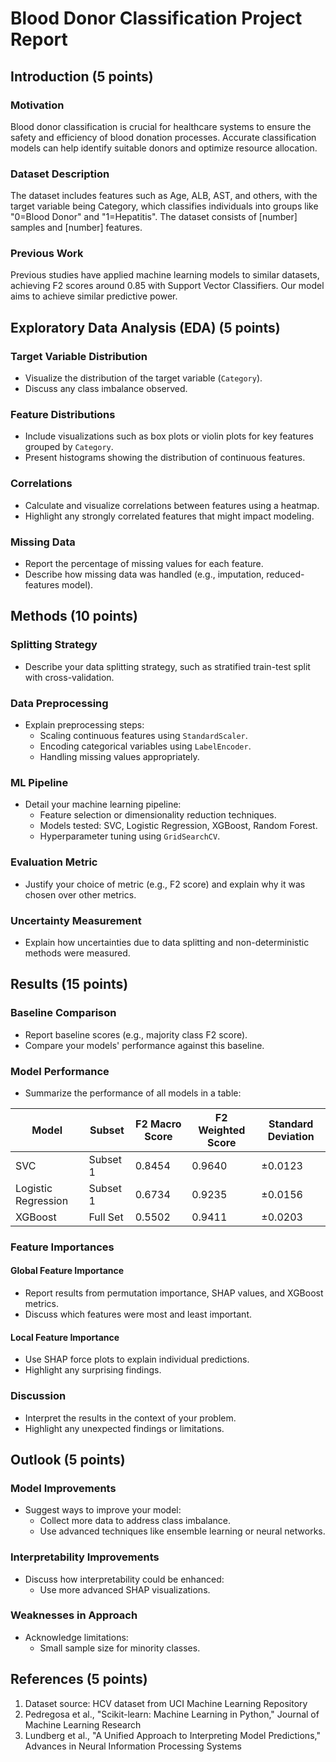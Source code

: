 # Blood Donor Classification Project Report

## Introduction (5 points)

### Motivation
Blood donor classification is crucial for healthcare systems to ensure the safety and efficiency of blood donation processes. Accurate classification models can help identify suitable donors and optimize resource allocation.

### Dataset Description
The dataset includes features such as Age, ALB, AST, and others, with the target variable being Category, which classifies individuals into groups like "0=Blood Donor" and "1=Hepatitis". The dataset consists of [number] samples and [number] features.

### Previous Work
Previous studies have applied machine learning models to similar datasets, achieving F2 scores around 0.85 with Support Vector Classifiers. Our model aims to achieve similar predictive power.

## Exploratory Data Analysis (EDA) (5 points)

### Target Variable Distribution
- Visualize the distribution of the target variable (`Category`).
- Discuss any class imbalance observed.

### Feature Distributions
- Include visualizations such as box plots or violin plots for key features grouped by `Category`.
- Present histograms showing the distribution of continuous features.

### Correlations
- Calculate and visualize correlations between features using a heatmap.
- Highlight any strongly correlated features that might impact modeling.

### Missing Data
- Report the percentage of missing values for each feature.
- Describe how missing data was handled (e.g., imputation, reduced-features model).

## Methods (10 points)

### Splitting Strategy
- Describe your data splitting strategy, such as stratified train-test split with cross-validation.

### Data Preprocessing
- Explain preprocessing steps:
  - Scaling continuous features using `StandardScaler`.
  - Encoding categorical variables using `LabelEncoder`.
  - Handling missing values appropriately.

### ML Pipeline
- Detail your machine learning pipeline:
  - Feature selection or dimensionality reduction techniques.
  - Models tested: SVC, Logistic Regression, XGBoost, Random Forest.
  - Hyperparameter tuning using `GridSearchCV`.

### Evaluation Metric
- Justify your choice of metric (e.g., F2 score) and explain why it was chosen over other metrics.

### Uncertainty Measurement
- Explain how uncertainties due to data splitting and non-deterministic methods were measured.

## Results (15 points)

### Baseline Comparison
- Report baseline scores (e.g., majority class F2 score).
- Compare your models' performance against this baseline.

### Model Performance
- Summarize the performance of all models in a table:

| Model               | Subset   | F2 Macro Score | F2 Weighted Score | Standard Deviation |
|---------------------|----------|----------------|-------------------|--------------------|
| SVC                 | Subset 1 | 0.8454         | 0.9640            | ±0.0123            |
| Logistic Regression | Subset 1 | 0.6734         | 0.9235            | ±0.0156            |
| XGBoost             | Full Set | 0.5502         | 0.9411            | ±0.0203            |

### Feature Importances

#### Global Feature Importance
- Report results from permutation importance, SHAP values, and XGBoost metrics.
- Discuss which features were most and least important.

#### Local Feature Importance
- Use SHAP force plots to explain individual predictions.
- Highlight any surprising findings.

### Discussion
- Interpret the results in the context of your problem.
- Highlight any unexpected findings or limitations.

## Outlook (5 points)

### Model Improvements
- Suggest ways to improve your model:
  - Collect more data to address class imbalance.
  - Use advanced techniques like ensemble learning or neural networks.

### Interpretability Improvements
- Discuss how interpretability could be enhanced:
  - Use more advanced SHAP visualizations.

### Weaknesses in Approach
- Acknowledge limitations:
  - Small sample size for minority classes.

## References (5 points)

1. Dataset source: HCV dataset from UCI Machine Learning Repository
2. Pedregosa et al., "Scikit-learn: Machine Learning in Python," Journal of Machine Learning Research
3. Lundberg et al., "A Unified Approach to Interpreting Model Predictions," Advances in Neural Information Processing Systems


